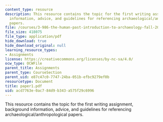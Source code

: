 ```yaml
---
content_type: resource
description: This resource contains the topic for the first writing assignment, background
  information, advice, and guidelines for referencing archaeological/anthropological
  papers.
file: /courses/3-986-the-human-past-introduction-to-archaeology-fall-2006/acd7763e0ac784d9b343a575f29c6996_paper1.pdf
file_size: 418075
file_type: application/pdf
hide_download: true
hide_download_original: null
learning_resource_types:
- Assignments
license: https://creativecommons.org/licenses/by-nc-sa/4.0/
ocw_type: OCWFile
parent_title: Assignments
parent_type: CourseSection
parent_uid: e87c47c0-7747-24ba-051b-efbc9279ef0b
resourcetype: Document
title: paper1.pdf
uid: acd7763e-0ac7-84d9-b343-a575f29c6996
---
```

This resource contains the topic for the first writing assignment, background information, advice, and guidelines for referencing archaeological/anthropological papers.